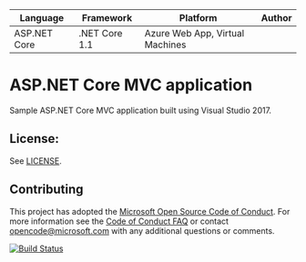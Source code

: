 | Language | Framework | Platform | Author |
| -------- | -------- |--------|--------|
| ASP.NET Core | .NET Core 1.1 | Azure Web App, Virtual Machines |


# ASP.NET Core MVC application 

Sample ASP.NET Core MVC application built using Visual Studio 2017.

## License:
See [LICENSE](LICENSE).


## Contributing
This project has adopted the [Microsoft Open Source Code of Conduct](https://opensource.microsoft.com/codeofconduct/).
For more information see the [Code of Conduct FAQ](https://opensource.microsoft.com/codeofconduct/faq/) or
contact [opencode@microsoft.com](mailto:opencode@microsoft.com) with any additional questions or comments.


[![Build Status](https://dev.azure.com/CodeCrafter96/Consolidamento_pipelines/_apis/build/status/Dotnet%20-%20aspnetcore%20-%20webappOnLinux?branchName=master)](https://dev.azure.com/CodeCrafter96/Consolidamento_pipelines/_build/latest?definitionId=7&branchName=master)
